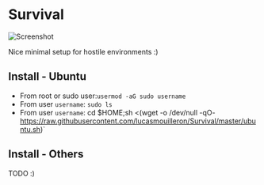 Survival
========

![Screenshot](http://grabs.lucasmouilleron.com/Screen%20Shot%202018-03-03%20at%2010.24.13.png)

Nice minimal setup for hostile environments :)

Install - Ubuntu
-----------------
- From root or sudo user:`usermod -aG sudo username`
- From user `username`: `sudo ls`
- From user `username`: cd $HOME;sh <(wget -o /dev/null -qO- https://raw.githubusercontent.com/lucasmouilleron/Survival/master/ubuntu.sh)`

Install - Others
----------------
TODO :)